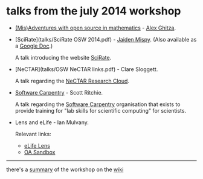 talks from the july 2014 workshop
==

 * [(Mis)Adventures with open source in mathematics](talks/aghitza-main.pdf) - [Alex Ghitza](http://aghitza.org/).

 * [SciRate](talks/SciRate OSW 2014.pdf) - [Jaiden Mispy](https://mispy.me/).
 (Also available as a [Google Doc](https://docs.google.com/presentation/d/1QMTtk2nDo_ldDcGUVIc5AuFs2Mx84n0KaYgDsoI93xw/edit#slide=id.p).)

   A talk introducing the website [SciRate](https://scirate.com).

 * [NeCTAR](talks/OSW NeCTAR links.pdf) - Clare Sloggett.
   
   A talk regarding the [NeCTAR Research Cloud](http://www.nectar.org.au).

 * [Software Carpentry](talks/SWC-OPS-2014.pdf) - Scott Ritchie.
   
   A talk regarding the [Software Carpentry](http://software-carpentry.org)
   organisation that exists to provide training for "lab skills for scientific
   computing" for scientists.

 * Lens and eLife - Ian Mulvany.
 
    Relevant links:
      - [eLife Lens](http://lens.elifesciences.org/)
      - [OA Sandbox](http://oa-sandbox.org/)

***

there's a [summary](https://github.com/OpenScienceWorkshops/osw-material/wiki/Summary-of-the-July-2014-Melbourne-Open-Science-Workshop) of the workshop on the [wiki](https://github.com/OpenScienceWorkshops/osw-material/wiki)
